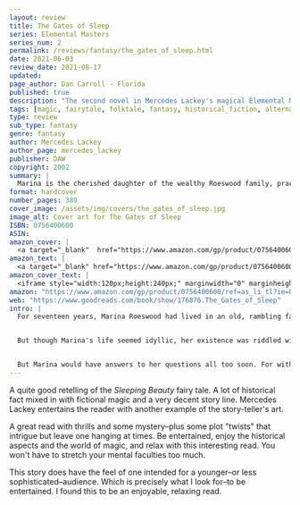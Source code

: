 ```yaml
---
layout: review
title: The Gates of Sleep
series: Elemental Masters
series_num: 2
permalink: /reviews/fantasy/the_gates_of_sleep.html
date: 2021-06-03
review_date: 2021-08-17
updated: 
page_author: Dan Carroll - Florida
published: true
description: "The second novel in Mercedes Lackey's magical Elemental Masters series reimagines the fairy tale Sleeping Beauty in a richly-detailed alternate Victorian England."
tags: [magic, fairytale, folktale, fantasy, historical_fiction, alternate_history, mercedes_lackey]
type: review
sub_type: fantasy
genre: fantasy
author: Mercedes Lackey
author_page: mercedes_lackey
publisher: DAW
copyright: 2002
summary: |
  Marina is the cherished daughter of the wealthy Roeswood family, practitioners of Elemental Magic. But all is not well in this elegant, aristocratic household. Evil portents have warned her father that Marina will be killed before her eighteenth birthday—by the hand of her own aunt. And no one is sure if the family magic is powerful enough to overturn the prophesy.
format: hardcover
number_pages: 389
cover_image: /assets/img/covers/the_gates_of_sleep.jpg
image_alt: Cover art for The Gates of Sleep
ISBN: 0756400600
ASIN: 
amazon_cover: |
  <a target="_blank"  href="https://www.amazon.com/gp/product/0756400600/ref=as_li_tl?ie=UTF8&camp=1789&creative=9325&creativeASIN=0756400600&linkCode=as2&tag=floridan21-20&linkId=3179ee55d1dc81cf1e5b9a357daeedda"><img border="0" src="//ws-na.amazon-adsystem.com/widgets/q?_encoding=UTF8&MarketPlace=US&ASIN=0756400600&ServiceVersion=20070822&ID=AsinImage&WS=1&Format=_SL250_&tag=floridan21-20" ></a>
amazon_text: |
  <a target="_blank" href="https://www.amazon.com/gp/product/0756400600/ref=as_li_tl?ie=UTF8&camp=1789&creative=9325&creativeASIN=0756400600&linkCode=as2&tag=floridan21-20&linkId=5b21aa6303261198fd02df435303d23f">The Gates of Sleep (Elemental Masters, Book 2)</a>
amazon_cover_text: |
  <iframe style="width:120px;height:240px;" marginwidth="0" marginheight="0" scrolling="no" frameborder="0" src="//ws-na.amazon-adsystem.com/widgets/q?ServiceVersion=20070822&OneJS=1&Operation=GetAdHtml&MarketPlace=US&source=ac&ref=tf_til&ad_type=product_link&tracking_id=floridan21-20&marketplace=amazon&amp;region=US&placement=0756400600&asins=0756400600&linkId=cffc3164b2024d8674f6b52b2a99ef72&show_border=false&link_opens_in_new_window=false&price_color=333333&title_color=0066c0&bg_color=ffffff"></iframe>
amazon: "https://www.amazon.com/gp/product/0756400600/ref=as_li_tl?ie=UTF8&tag=floridan21-20&camp=1789&creative=9325&linkCode=as2&creativeASIN=0756400600&linkId=44e8f24b9d68b7ca8132d375b1a3d5af"
web: "https://www.goodreads.com/book/show/176876.The_Gates_of_Sleep"
intro: |
  For seventeen years, Marina Roeswood had lived in an old, rambling farmhouse in rural Cornwall in the care of close friends of her wealthy, aristocratic parents. As the ward of bohemian artists in Victorian England, she had grown to be a free thinker in an environment of fertile creativity and cultural sophistication. But the real core of her education was far outside societal norms. For she and her foster parents were Elemental Masters of magic, and learning to control her growing powers was Marina's primary focus.


  But though Marina's life seemed idyllic, her existence was riddled with mysteries. Why, for example, had she never seen her parents, or been to Oakhurst, her family's ancestral manor? And why hadn't her real parents, also Elemental Masters, trained her themselves? That there was a secret about all this she had known from the time she had begun to question the world around her. Yet try as she might, she could get no clues out of her guardians.


  But Marina would have answers to her questions all too soon. For with the sudden death of her birth parents, Marina met her new guardian–her father's eldest sister Arachne. Aunt Arachne exuded a dark magical aura unlike anything Marina had encountered, a stifling evil that seemed to threaten Marina's very spirit. Slowly Marina realized that her aunt was the embodiment of the danger her parents had been hiding her from in the backwoods of Cornwall. But could Marina unravel the secrets of her life in time to save herself from the evil that had been seeking her for nearly eighteen years?
---
```


A quite good retelling of the *Sleeping Beauty* fairy tale. A lot of historical fact mixed in with fictional magic and a very decent story line. Mercedes Lackey entertains the reader with another example of the story-teller's art.

A great read with thrills and some mystery–plus some plot "twists" that intrigue but leave one hanging at times. Be entertained, enjoy the historical aspects and the world of magic, and relax with this interesting read. You won't have to stretch your mental faculties too much.

This story does have the feel of one intended for a younger–or less sophisticated–audience. Which is precisely what I look for–to be entertained. I found this to be an enjoyable, relaxing read.
